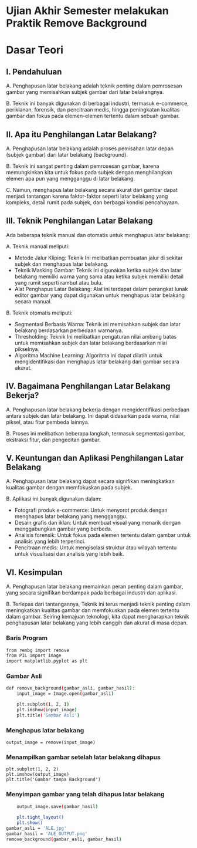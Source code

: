# Ujian Akhir Semester melakukan Praktik Remove Background


# Dasar Teori
  ## I. Pendahuluan

A. Penghapusan latar belakang adalah teknik penting dalam pemrosesan gambar yang memisahkan subjek gambar dari latar belakangnya. 

B. Teknik ini banyak digunakan di berbagai industri, termasuk e-commerce, periklanan, forensik, dan pencitraan medis, hingga peningkatan kualitas gambar dan fokus pada elemen-elemen tertentu dalam sebuah gambar.

  ## II. Apa itu Penghilangan Latar Belakang?

A. Penghapusan latar belakang adalah proses pemisahan latar depan (subjek gambar) dari latar belakang (background).  

B. Teknik ini sangat penting dalam pemrosesan gambar, karena memungkinkan kita untuk fokus pada subjek dengan menghilangkan elemen apa pun yang mengganggu di latar belakang.

C. Namun, menghapus latar belakang secara akurat dari gambar dapat menjadi tantangan karena faktor-faktor seperti latar belakang yang kompleks, detail rumit pada subjek, dan berbagai kondisi pencahayaan.

  ## III. Teknik Penghilangan Latar Belakang
Ada beberapa teknik manual dan otomatis untuk menghapus latar belakang:

A. Teknik manual meliputi:
- Metode Jalur Kliping: Teknik Ini melibatkan pembuatan jalur di sekitar subjek dan menghapus latar belakang.
- Teknik Masking Gambar: Teknik ini digunakan ketika subjek dan latar belakang memiliki warna yang sama atau ketika subjek memiliki detail yang rumit seperti rambut atau bulu.
- Alat Penghapus Latar Belakang: Alat ini terdapat dalam perangkat lunak editor gambar yang dapat digunakan untuk menghapus latar belakang secara manual.

B. Teknik otomatis meliputi:
- Segmentasi Berbasis Warna: Teknik ini memisahkan subjek dan latar belakang berdasarkan perbedaan warnanya.
- Thresholding: Teknik Ini melibatkan pengaturan nilai ambang batas untuk memisahkan subjek dan latar belakang berdasarkan nilai pikselnya.
- Algoritma Machine Learning: Algoritma ini dapat dilatih untuk mengidentifikasi dan menghapus latar belakang dari gambar secara akurat.

## IV. Bagaimana Penghilangan Latar Belakang Bekerja?

A. Penghapusan latar belakang bekerja dengan mengidentifikasi perbedaan antara subjek dan latar belakang. Ini dapat didasarkan pada warna, nilai piksel, atau fitur pembeda lainnya. 

B. Proses ini melibatkan beberapa langkah, termasuk segmentasi gambar, ekstraksi fitur, dan pengeditan gambar.

## V. Keuntungan dan Aplikasi Penghilangan Latar Belakang

A. Penghapusan latar belakang dapat secara signifikan meningkatkan kualitas gambar dengan memfokuskan pada subjek. 

B. Aplikasi ini banyak digunakan dalam:
- Fotografi produk e-commerce: Untuk menyorot produk dengan menghapus latar belakang yang mengganggu.
- Desain grafis dan iklan: Untuk membuat visual yang menarik dengan menggabungkan gambar yang berbeda.
- Analisis forensik: Untuk fokus pada elemen tertentu dalam gambar untuk analisis yang lebih terperinci.
- Pencitraan medis: Untuk mengisolasi struktur atau wilayah tertentu untuk visualisasi dan analisis yang lebih baik.

## VI. Kesimpulan

A. Penghapusan latar belakang memainkan peran penting dalam gambar, yang secara signifikan berdampak pada berbagai industri dan aplikasi. 

B. Terlepas dari tantangannya, Teknik ini terus menjadi teknik penting dalam meningkatkan kualitas gambar dan memfokuskan pada elemen tertentu dalam gambar. Seiring kemajuan teknologi, kita dapat mengharapkan teknik penghapusan latar belakang yang lebih canggih dan akurat di masa depan.


### Baris Program
```bash
from rembg import remove
from PIL import Image
import matplotlib.pyplot as plt
```

### Gambar Asli
```bash
def remove_background(gambar_asli, gambar_hasil):
    input_image = Image.open(gambar_asli)

    plt.subplot(1, 2, 1)
    plt.imshow(input_image)
    plt.title('Gambar Asli')
```
### Menghapus latar belakang
    output_image = remove(input_image)
### Menampilkan gambar setelah latar belakang dihapus
    plt.subplot(1, 2, 2)
    plt.imshow(output_image)
    plt.title('Gambar tanpa Background')
### Menyimpan gambar yang telah dihapus latar belakang
```bash
    output_image.save(gambar_hasil)
    
    plt.tight_layout()
    plt.show()
gambar_asli = 'ALE.jpg'
gambar_hasil = 'ALE_OUTPUT.png'
remove_background(gambar_asli, gambar_hasil)
```
